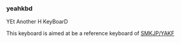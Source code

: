 ### yeahkbd
YEt Another H KeyBoarD

This keyboard is aimed at be a reference keyboard of [SMKJP/YAKF](https://github.com/SMKJP/YAKF)
